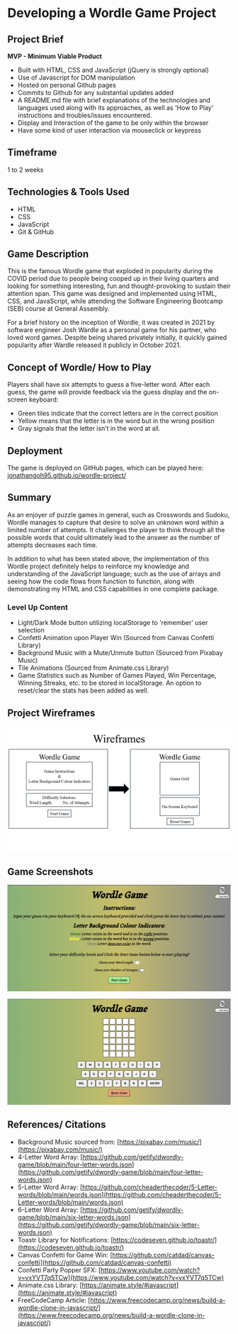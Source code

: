 # Developing a Wordle Game Project

## Project Brief

**MVP - Minimum Viable Product**

- Built with HTML, CSS and JavaScript (jQuery is strongly optional)
- Use of Javascript for DOM manipulation
- Hosted on personal Github pages
- Commits to Github for any substantial updates added
- A README.md file with brief explanations of the technologies and languages used along with its approaches, as well as 'How to Play' instructions and troubles/issues encountered.
- Display and Interaction of the game to be only within the browser
- Have some kind of user interaction via mouseclick or keypress

## Timeframe

1 to 2 weeks

## Technologies & Tools Used

- HTML
- CSS
- JavaScript
- Git & GitHub

## Game Description

This is the famous Wordle game that exploded in popularity during the COVID period due to people being cooped up in their living quarters and looking for something interesting, fun and thought-provoking to sustain their attention span. This game was designed and implemented using HTML, CSS, and JavaScript, while attending the Software Engineering Bootcamp (SEB) course at General Assembly.

For a brief history on the inception of Wordle, it was created in 2021 by software engineer Josh Wardle as a personal game for his partner, who loved word games. Despite being shared privately initially, it quickly gained popularity after Wardle released it publicly in October 2021.

## Concept of Wordle/ How to Play

Players shall have six attempts to guess a five-letter word. After each guess, the game will provide feedback via the guess display and the on-screen keyboard:

- Green tiles indicate that the correct letters are in the correct position
- Yellow means that the letter is in the word but in the wrong position
- Gray signals that the letter isn’t in the word at all.

## Deployment

The game is deployed on GitHub pages, which can be played here: [jonathangoh95.github.io/wordle-project/](https://jonathangoh95.github.io/wordle-project/)

## Summary

As an enjoyer of puzzle games in general, such as Crosswords and Sudoku, Wordle manages to capture that desire to solve an unknown word within a limited number of attempts. It challenges the player to think through all the possible words that could ultimately lead to the answer as the number of attempts decreases each time.

In addition to what has been stated above, the implementation of this Wordle project definitely helps to reinforce my knowledge and understanding of the JavaScript language; such as the use of arrays and seeing how the code flows from function to function, along with demonstrating my HTML and CSS capabilities in one complete package.

### Level Up Content

- Light/Dark Mode button utilizing localStorage to 'remember' user selection
- Confetti Animation upon Player Win (Sourced from Canvas Confetti Library)
- Background Music with a Mute/Unmute button (Sourced from Pixabay Music)
- Tile Animations (Sourced from Animate.css Library)
- Game Statistics such as Number of Games Played, Win Percentage, Winning Streaks, etc. to be stored in localStorage. An option to reset/clear the stats has been added as well.

## Project Wireframes

![Wireframe](https://github.com/JonathanGoh95/wordle-project/blob/main/images/ProjectWireframes.png)

## Game Screenshots

![Main Page](https://github.com/JonathanGoh95/wordle-project/blob/main/images/Game_Screenshot_1.jpg)

![Game Page](https://github.com/JonathanGoh95/wordle-project/blob/main/images/Game_Screenshot_2.jpg)

## References/ Citations

- Background Music sourced from: [https://pixabay.com/music/](https://pixabay.com/music/)
- 4-Letter Word Array: [https://github.com/getify/dwordly-game/blob/main/four-letter-words.json](https://github.com/getify/dwordly-game/blob/main/four-letter-words.json)
- 5-Letter Word Array: [https://github.com/cheaderthecoder/5-Letter-words/blob/main/words.json](https://github.com/cheaderthecoder/5-Letter-words/blob/main/words.json)
- 6-Letter Word Array: [https://github.com/getify/dwordly-game/blob/main/six-letter-words.json](https://github.com/getify/dwordly-game/blob/main/six-letter-words.json)
- Toastr Library for Notifications: [https://codeseven.github.io/toastr/](https://codeseven.github.io/toastr/)
- Canvas Confetti for Game Win: [https://github.com/catdad/canvas-confetti](https://github.com/catdad/canvas-confetti)
- Confetti Party Popper SFX: [https://www.youtube.com/watch?v=vxYVT7q5TCw](https://www.youtube.com/watch?v=vxYVT7q5TCw)
- Animate.css Library: [https://animate.style/#javascript](https://animate.style/#javascript)
- FreeCodeCamp Article: [https://www.freecodecamp.org/news/build-a-wordle-clone-in-javascript/](https://www.freecodecamp.org/news/build-a-wordle-clone-in-javascript/)
